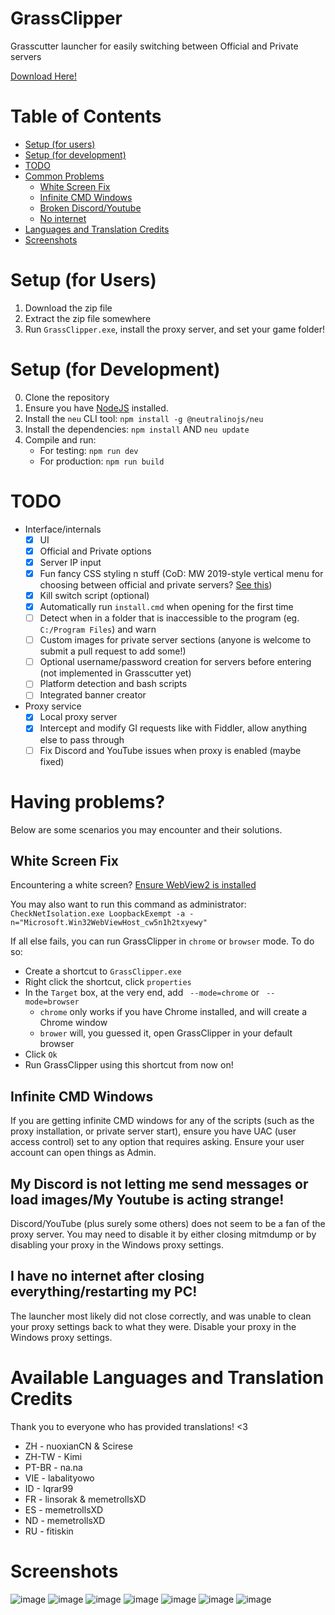 # GrassClipper
Grasscutter launcher for easily switching between Official and Private servers

[Download Here!](https://github.com/Grasscutters/GrassClipper/releases/)

# Table of Contents

* [Setup (for users)](#setup-for-users)
* [Setup (for development)](#setup-for-development)
* [TODO](#todo)
* [Common Problems](#having-problems)
  * [White Screen Fix](#white-screen-fix)
  * [Infinite CMD Windows](#infinite-cmd-windows)
  * [Broken Discord/Youtube](#my-discord-is-not-letting-me-send-messages-or-load-images-my-youtube-is-acting-strange)
  * [No internet](#i-have-no-internet-after-closing-everything-restarting-my-pc)
* [Languages and Translation Credits](#available-languages-and-translation-credits)
* [Screenshots](#screenshots)

# Setup (for Users)

1. Download the zip file
2. Extract the zip file somewhere
3. Run `GrassClipper.exe`, install the proxy server, and set your game folder!

# Setup (for Development)

0. Clone the repository
1. Ensure you have [NodeJS](https://nodejs.org/en/download/) installed.
2. Install the `neu` CLI tool: `npm install -g @neutralinojs/neu`
3. Install the dependencies: `npm install` AND `neu update`
4. Compile and run:
   * For testing: `npm run dev`
   * For production: `npm run build`

# TODO

* Interface/internals
  * [x] UI
  * [x] Official and Private options
  * [x] Server IP input
  * [x] Fun fancy CSS styling n stuff (CoD: MW 2019-style vertical menu for choosing between official and private servers? [See this](https://charlieintel.com/wp-content/uploads/2020/11/MW-new-menu.png))
  * [x] Kill switch script (optional)
  * [x] Automatically run `install.cmd` when opening for the first time
  * [ ] Detect when in a folder that is inaccessible to the program (eg. `C:/Program Files`) and warn
  * [ ] Custom images for private server sections (anyone is welcome to submit a pull request to add some!)
  * [ ] Optional username/password creation for servers before entering (not implemented in Grasscutter yet)
  * [ ] Platform detection and bash scripts
  * [ ] Integrated banner creator
* Proxy service
  * [x] Local proxy server
  * [x] Intercept and modify GI requests like with Fiddler, allow anything else to pass through
  * [ ] Fix Discord and YouTube issues when proxy is enabled (maybe fixed)

# Having problems?

Below are some scenarios you may encounter and their solutions.

## White Screen Fix

Encountering a white screen? [Ensure WebView2 is installed](https://developer.microsoft.com/zh-cn/microsoft-edge/webview2/#download)

You may also want to run this command as administrator:
`CheckNetIsolation.exe LoopbackExempt -a -n="Microsoft.Win32WebViewHost_cw5n1h2txyewy"`

If all else fails, you can run GrassClipper in `chrome` or `browser` mode. To do so:
* Create a shortcut to `GrassClipper.exe`
* Right click the shortcut, click `properties`
* In the `Target` box, at the very end, add ` --mode=chrome` or ` --mode=browser`
  * `chrome` only works if you have Chrome installed, and will create a Chrome window
  * `brower` will, you guessed it, open GrassClipper in your default browser
* Click `Ok`
* Run GrassClipper using this shortcut from now on!

## Infinite CMD Windows

If you are getting infinite CMD windows for any of the scripts (such as the proxy installation, or private server start), ensure you have UAC (user access control) set to any option that requires asking. Ensure your user account can open things as Admin.

## My Discord is not letting me send messages or load images/My Youtube is acting strange!

Discord/YouTube (plus surely some others) does not seem to be a fan of the proxy server. You may need to disable it by either closing mitmdump or by disabling your proxy in the Windows proxy settings.

## I have no internet after closing everything/restarting my PC!

The launcher most likely did not close correctly, and was unable to clean your proxy settings back to what they were. Disable your proxy in the Windows proxy settings.

# Available Languages and Translation Credits

Thank you to everyone who has provided translations! <3

* ZH - nuoxianCN & Scirese
* ZH-TW - Kimi
* PT-BR - na.na
* VIE - labalityowo
* ID - Iqrar99
* FR - linsorak & memetrollsXD
* ES - memetrollsXD
* ND - memetrollsXD
* RU - fitiskin

# Screenshots

![image](https://user-images.githubusercontent.com/25207995/164574276-645548c2-7ba6-47c3-8df4-77082003648f.png)
![image](https://user-images.githubusercontent.com/25207995/164393190-f7e6633c-60bd-4186-bf0c-30d9f30871f4.png)
![image](https://user-images.githubusercontent.com/25207995/164393040-4da72f29-6d59-4af4-bd60-072269f2ba2a.png)
![image](https://user-images.githubusercontent.com/25207995/164393024-56543ddf-7063-4c04-9a9f-0c6238f30e90.png)
![image](https://user-images.githubusercontent.com/25207995/164393118-de844e75-f9a2-491a-aea6-f2d563abecc7.png)
![image](https://user-images.githubusercontent.com/25207995/164882735-77aa535c-0e93-4b32-af7c-f8b59888257a.png)
![image](https://user-images.githubusercontent.com/25207995/164882716-c9f16cd0-c0b6-4c0a-ae9e-4c95da9ef7f5.png)


